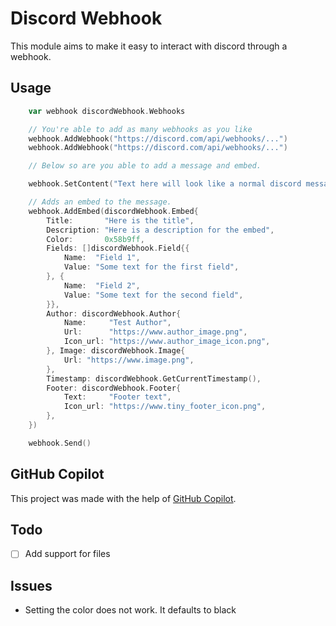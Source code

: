 # Discord Webhook

This module aims to make it easy to interact with discord through a webhook.


## Usage

```go
    var webhook discordWebhook.Webhooks

    // You're able to add as many webhooks as you like
	webhook.AddWebhook("https://discord.com/api/webhooks/...")
	webhook.AddWebhook("https://discord.com/api/webhooks/...")

    // Below so are you able to add a message and embed.

	webhook.SetContent("Text here will look like a normal discord message")

    // Adds an embed to the message.
	webhook.AddEmbed(discordWebhook.Embed{
		Title:       "Here is the title",
		Description: "Here is a description for the embed",
		Color:       0x58b9ff,
		Fields: []discordWebhook.Field{{
			Name:  "Field 1",
			Value: "Some text for the first field",
		}, {
			Name:  "Field 2",
			Value: "Some text for the second field",
		}},
		Author: discordWebhook.Author{
			Name:     "Test Author",
			Url:      "https://www.author_image.png",
			Icon_url: "https://www.author_image_icon.png",
		}, Image: discordWebhook.Image{
			Url: "https://www.image.png",
		},
		Timestamp: discordWebhook.GetCurrentTimestamp(),
		Footer: discordWebhook.Footer{
			Text:     "Footer text",
			Icon_url: "https://www.tiny_footer_icon.png",
		},
	})

	webhook.Send()
```

## GitHub Copilot

This project was made with the help of [GitHub Copilot](https://copilot.github.com/).

## Todo

- [ ] Add support for files

## Issues

* Setting the color does not work. It defaults to black